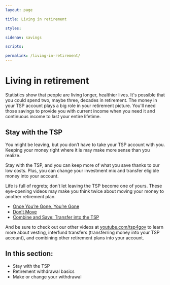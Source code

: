 ```yaml
---
layout: page

title: Living in retirement

styles:

sidenav: savings

scripts:

permalink: /living-in-retirement/
---
```


# Living in retirement

Statistics show that people are living longer, healthier lives. It's possible that you could spend two, maybe three, decades in retirement. The money in your TSP account plays a big role in your retirement picture. You'll need those savings to provide you with current income when you need it and continuous income to last your entire lifetime. 

## Stay with the TSP

You might be leaving, but you don’t have to take your TSP account with you. Keeping your money right where it is may make more sense than you realize.

Stay with the TSP, and you can keep more of what you save thanks to our low costs. Plus, you can change your investment mix and transfer eligible money into your account. 

Life is full of regrets; don’t let leaving the TSP become one of yours. These eye-opening videos may make you think twice about moving your money to another retirement plan.

+ [Once You’re Gone, You’re Gone](https://youtu.be/xrH0l-HA58o) 
+ [Don’t Move](https://youtu.be/Tw-Djekceeo)
+ [Combine and Save: Transfer into the TSP](https://youtu.be/tfxC3moUEQ0)

And be sure to check out our other videos at [youtube.com/tsp4gov](youtube.com/tsp4gov) to learn more about vesting, interfund transfers (transferring money into your TSP account), and combining other retirement plans into your account.


## In this section:

+ Stay with the TSP
+ Retirement withdrawal basics
+ Make or change your withdrawal

<!-- CONTENT END -->
